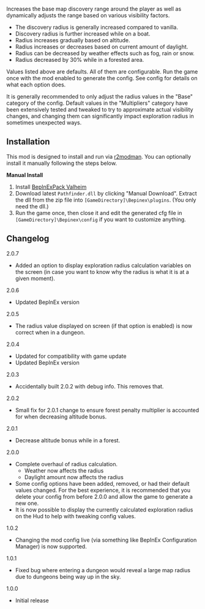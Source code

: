 Increases the base map discovery range around the player as well as dynamically adjusts the range based on various visibility factors.

* The discovery radius is generally increased compared to vanilla.
* Discovery radius is further increased while on a boat.
* Radius increases gradually based on altitude.
* Radius increases or decreases based on current amount of daylight.
* Radius can be decreased by weather effects such as fog, rain or snow.
* Radius decreased by 30% while in a forested area.

Values listed above are defaults. All of them are configurable. Run the game once with the mod enabled to generate the config. See config for details on what each option does.

It is generally recommended to only adjust the radius values in the "Base" category of the config. Default values in the "Multipliers" category have been extensively tested and tweaked to try to approximate actual visibility changes, and changing them can significantly impact exploration radius in sometimes unexpected ways.

## Installation
This mod is designed to install and run via [r2modman](https://thunderstore.io/package/ebkr/r2modman/). You can optionally install it manually following the steps below.

**Manual Install**
1. Install [BepInExPack Valheim](https://valheim.thunderstore.io/package/denikson/BepInExPack_Valheim/)
2. Download latest ``Pathfinder.dll`` by clicking "Manual Download". Extract the dll from the zip file into ``[GameDirectory]\Bepinex\plugins``. (You only need the dll.)
3. Run the game once, then close it and edit the generated cfg file in ``[GameDirectory]\Bepinex\config`` if you want to customize anything.

## Changelog
2.0.7

* Added an option to display exploration radius calculation variables on the screen (in case you want to know why the radius is what it is at a given moment).

2.0.6

* Updated BepInEx version

2.0.5

* The radius value displayed on screen (if that option is enabled) is now correct when in a dungeon.

2.0.4

* Updated for compatibility with game update
* Updated BepInEx version

2.0.3

* Accidentally built 2.0.2 with debug info. This removes that.

2.0.2

* Small fix for 2.0.1 change to ensure forest penalty multiplier is accounted for when decreasing altitude bonus.

2.0.1

* Decrease altitude bonus while in a forest.

2.0.0

* Complete overhaul of radius calculation.
    * Weather now affects the radius
    * Daylight amount now affects the radius
* Some config options have been added, removed, or had their default values changed. For the best experience, it is recommended that you delete your config from before 2.0.0 and allow the game to generate a new one.
* It is now possible to display the currently calculated exploration radius on the Hud to help with tweaking config values.

1.0.2

* Changing the mod config live (via something like BepInEx Configuration Manager) is now supported.

1.0.1

* Fixed bug where entering a dungeon would reveal a large map radius due to dungeons being way up in the sky.

1.0.0

* Initial release
